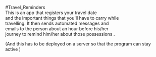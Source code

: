 #Travel_Reminders  
This is an app that registers your travel date  
and the important things that you'll have to carry while  
travelling. It then sends automated messages and  
emails to the person about an hour before his/her  
journey to remind him/her about those possessions .  

(And this has to be deployed on a server so that the program can stay active )